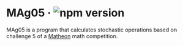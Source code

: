 # MAg05 &middot; ![npm version](https://img.shields.io/npm/v/react.svg?style=flat)

MAg05 is a program that calculates stochastic operations based on challenge 5 of a [Matheon](https://www.matheon.de) math competition.
